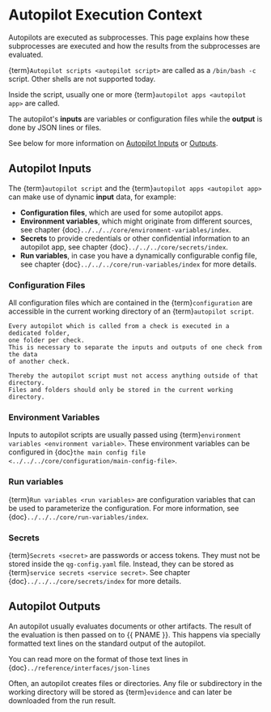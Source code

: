 <!--
SPDX-FileCopyrightText: 2024 grow platform GmbH

SPDX-License-Identifier: MIT
-->

# Autopilot Execution Context

Autopilots are executed as subprocesses. This page explains how these
subprocesses are executed and how the results from the subprocesses are
evaluated.

{term}`Autopilot scripts <autopilot script>` are called as a `/bin/bash -c`
script. Other shells are not supported today.

Inside the script, usually one or more {term}`autopilot apps <autopilot app>` are called.

The autopilot's **inputs** are variables or configuration files while the
**output** is done by JSON lines or files.

See below for more information on [Autopilot Inputs](#autopilot-inputs) or
[Outputs](#autopilot-outputs).

## Autopilot Inputs

The {term}`autopilot script` and the {term}`autopilot apps <autopilot app>` can
make use of dynamic **input** data, for example:

* **Configuration files**, which are used for some autopilot apps.
* **Environment variables**, which might
  originate from different sources, see chapter
  {doc}`../../../core/environment-variables/index`.
* **Secrets** to provide credentials or other confidential
  information to an autopilot app, see chapter {doc}`../../../core/secrets/index`.
* **Run variables**, in case you have a dynamically
  configurable config file, see chapter {doc}`../../../core/run-variables/index`
  for more details.

### Configuration Files

All configuration files which are contained in the {term}`configuration` are
accessible in the current working directory of an {term}`autopilot script`.

```{attention}
Every autopilot which is called from a check is executed in a dedicated folder,
one folder per check.
This is necessary to separate the inputs and outputs of one check from the data
of another check.

Thereby the autopilot script must not access anything outside of that directory.
Files and folders should only be stored in the current working directory.
```

### Environment Variables

Inputs to autopilot scripts are usually passed using
{term}`environment variables <environment variable>`.
These environment variables can be configured in
{doc}`the main config file <../../../core/configuration/main-config-file>`.

### Run variables

{term}`Run variables <run variables>` are configuration variables that can be
used to parameterize the configuration.
For more information, see {doc}`../../../core/run-variables/index`.

### Secrets

{term}`Secrets <secret>` are passwords or access tokens.
They must not be stored inside the `qg-config.yaml` file.
Instead, they can be stored as {term}`service secrets <service secret>`.
See chapter {doc}`../../../core/secrets/index` for more details.

## Autopilot Outputs

An autopilot usually evaluates documents or other artifacts.  The result of the
evaluation is then passed on to {{ PNAME }}. This happens via specially
formatted text lines on the standard output of the autopilot.

You can read more on the format of those text lines in {doc}`../reference/interfaces/json-lines`

Often, an autopilot creates files or directories. Any file or subdirectory
in the working directory will be stored as {term}`evidence` and can later be
downloaded from the run result.
